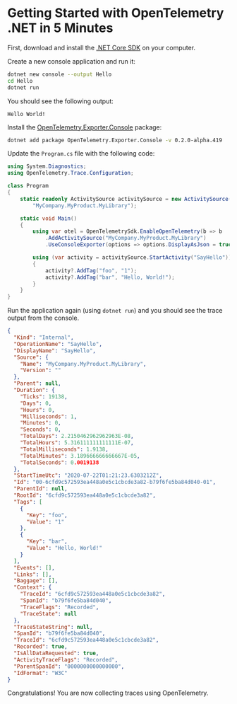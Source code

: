 # Getting Started with OpenTelemetry .NET in 5 Minutes

First, download and install the [.NET Core
SDK](https://dotnet.microsoft.com/download) on your computer.

Create a new console application and run it:

```sh
dotnet new console --output Hello
cd Hello
dotnet run
```

You should see the following output:

```console
Hello World!
```

Install the
[OpenTelemetry.Exporter.Console](./src/OpenTelemetry.Exporter.Console/README.md)
package:

```sh
dotnet add package OpenTelemetry.Exporter.Console -v 0.2.0-alpha.419
```

Update the `Program.cs` file with the following code:

```csharp
using System.Diagnostics;
using OpenTelemetry.Trace.Configuration;

class Program
{
    static readonly ActivitySource activitySource = new ActivitySource(
        "MyCompany.MyProduct.MyLibrary");

    static void Main()
    {
        using var otel = OpenTelemetrySdk.EnableOpenTelemetry(b => b
            .AddActivitySource("MyCompany.MyProduct.MyLibrary")
            .UseConsoleExporter(options => options.DisplayAsJson = true));

        using (var activity = activitySource.StartActivity("SayHello"))
        {
            activity?.AddTag("foo", "1");
            activity?.AddTag("bar", "Hello, World!");
        }
    }
}
```

Run the application again (using `dotnet run`) and you should see the trace
output from the console.

```json
{
  "Kind": "Internal",
  "OperationName": "SayHello",
  "DisplayName": "SayHello",
  "Source": {
    "Name": "MyCompany.MyProduct.MyLibrary",
    "Version": ""
  },
  "Parent": null,
  "Duration": {
    "Ticks": 19138,
    "Days": 0,
    "Hours": 0,
    "Milliseconds": 1,
    "Minutes": 0,
    "Seconds": 0,
    "TotalDays": 2.2150462962962963E-08,
    "TotalHours": 5.316111111111111E-07,
    "TotalMilliseconds": 1.9138,
    "TotalMinutes": 3.189666666666667E-05,
    "TotalSeconds": 0.0019138
  },
  "StartTimeUtc": "2020-07-22T01:21:23.6303212Z",
  "Id": "00-6cfd9c572593ea448a0e5c1cbcde3a82-b79f6fe5ba84d040-01",
  "ParentId": null,
  "RootId": "6cfd9c572593ea448a0e5c1cbcde3a82",
  "Tags": [
    {
      "Key": "foo",
      "Value": "1"
    },
    {
      "Key": "bar",
      "Value": "Hello, World!"
    }
  ],
  "Events": [],
  "Links": [],
  "Baggage": [],
  "Context": {
    "TraceId": "6cfd9c572593ea448a0e5c1cbcde3a82",
    "SpanId": "b79f6fe5ba84d040",
    "TraceFlags": "Recorded",
    "TraceState": null
  },
  "TraceStateString": null,
  "SpanId": "b79f6fe5ba84d040",
  "TraceId": "6cfd9c572593ea448a0e5c1cbcde3a82",
  "Recorded": true,
  "IsAllDataRequested": true,
  "ActivityTraceFlags": "Recorded",
  "ParentSpanId": "0000000000000000",
  "IdFormat": "W3C"
}
```

Congratulations! You are now collecting traces using OpenTelemetry.
